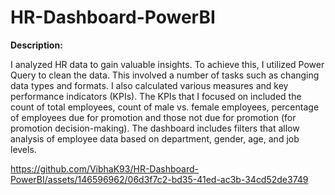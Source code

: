# HR-Dashboard-PowerBI

**Description:**

I analyzed HR data to gain valuable insights. To achieve this, I utilized Power Query to clean the data. This involved a number of tasks such as changing data types and formats. I also calculated various measures and key performance indicators (KPIs). The KPIs that I focused on included the count of total employees, count of male vs. female employees, percentage of employees due for promotion and those not due for promotion (for promotion decision-making). The dashboard includes filters that allow analysis of employee data based on department, gender, age, and job levels.



https://github.com/VibhaK93/HR-Dashboard-PowerBI/assets/146596962/06d3f7c2-bd35-41ed-ac3b-34cd52de3749








